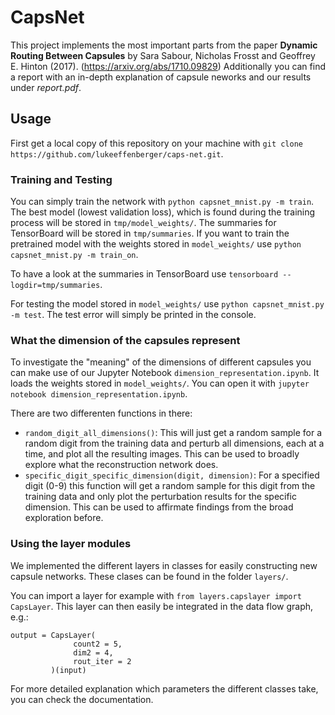 # CapsNet
This project implements the most important parts from the paper **Dynamic Routing Between Capsules** by Sara Sabour,
Nicholas Frosst and Geoffrey E. Hinton (2017). (https://arxiv.org/abs/1710.09829)
Additionally you can find a report with an in-depth explanation of capsule neworks and our results under *report.pdf*.

## Usage
First get a local copy of this repository on your machine with `git clone https://github.com/lukeeffenberger/caps-net.git`.

### Training and Testing
You can simply train the network with `python capsnet_mnist.py -m train`. The best model (lowest validation loss), which
is found during the training process will be stored in `tmp/model_weights/`. The summaries for TensorBoard will be stored in
`tmp/summaries`. If you want to train the pretrained model with the weights stored in `model_weights/` use
`python capsnet_mnist.py -m train_on`.

To have a look at the summaries in TensorBoard use `tensorboard --logdir=tmp/summaries`.

For testing the model stored in `model_weights/` use `python capsnet_mnist.py -m test`. The test error will simply
be printed in the console.

### What the dimension of the capsules represent
To investigate the "meaning" of the dimensions of different capsules you can make use of our Jupyter Notebook
`dimension_representation.ipynb`. It loads the weights stored in `model_weights/`. You can open it with
`jupyter notebook dimension_representation.ipynb`.

There are two differenten functions in there:

- `random_digit_all_dimensions()`: This will just get a random sample for a random digit from the training data and perturb all dimensions, each at a time, and plot all the resulting images. This can be used to broadly explore what the reconstruction network does.
- `specific_digit_specific_dimension(digit, dimension)`: For a specified digit (0-9) this function will get a random sample for this digit from the training data and only plot the perturbation results for the specific dimension. This can be used to
affirmate findings from the broad exploration before.

### Using the layer modules
We implemented the different layers in classes for easily constructing new capsule networks. These clases can be found in the
folder `layers/`.

You  can import a layer for example with `from layers.capslayer import CapsLayer`. This layer can then easily be integrated in the data flow graph, e.g.:
```
output = CapsLayer(
              count2 = 5,
              dim2 = 4,
              rout_iter = 2
         )(input)
```
For more detailed explanation which parameters the different classes take, you can check the documentation.
